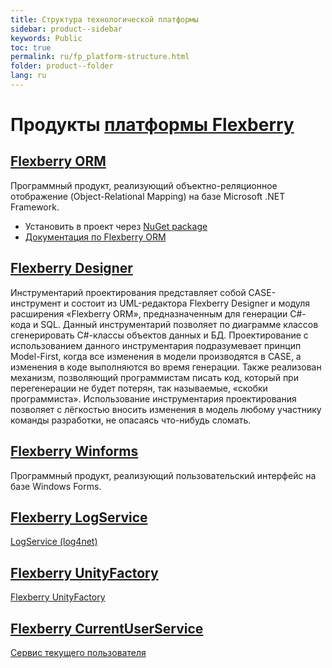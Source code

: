 ```yaml
---
title: Структура технологической платформы
sidebar: product--sidebar
keywords: Public
toc: true
permalink: ru/fp_platform-structure.html
folder: product--folder
lang: ru
---
```


# Продукты [платформы Flexberry](http://flexberry.net)

## [Flexberry ORM](fo_flexberry-orm.html)
Программный продукт, реализующий объектно-реляционное отображение (Object-Relational Mapping) на базе Microsoft .NET Framework.

* Установить в проект через [NuGet package](https://www.nuget.org/packages/NewPlatform.Flexberry.ORM)
* [Документация по Flexberry ORM](fo_flexberry-orm.html)

## [Flexberry Designer](fd_landing_page.html)
Инструментарий проектирования представляет собой CASE-инструмент и состоит из UML-редактора Flexberry Designer и модуля расширения «Flexberry ORM», предназначенным для генерации C#-кода и SQL. Данный инструментарий позволяет по диаграмме классов сгенерировать C#-классы объектов данных и БД. Проектирование с использованием данного инструментария подразумевает принцип Model-First, когда все изменения в модели производятся в CASE, а изменения в коде выполняются во время генерации. Также реализован механизм, позволяющий программистам писать код, который при перегенерации не будет потерян, так называемые, «скобки программиста». Использование инструментария проектирования позволяет с лёгкостью вносить изменения в модель любому участнику команды разработки, не опасаясь что-нибудь сломать.

## [Flexberry Winforms](fw_landing_page.html)
Программный продукт, реализующий пользовательский интерфейс на базе Windows Forms.

## [Flexberry LogService](log-service-log4net.html)
[LogService (log4net)](log-service-log4net.html)

## [Flexberry UnityFactory](fo_unity-factory.html)
[Flexberry UnityFactory](fo_unity-factory.html)

## [Flexberry CurrentUserService](fo_current-user-service.html)
[Сервис текущего пользователя](fo_current-user-service.html)
